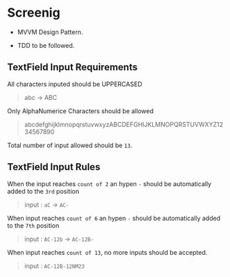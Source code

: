 # Screenig

- MVVM Design Pattern.

- TDD to be followed.

## TextField Input Requirements

All characters inputed should be UPPERCASED   
> abc -> ABC

Only AlphaNumerice Characters should be allowed
> abcdefghijklmnopqrstuvwxyzABCDEFGHIJKLMNOPQRSTUVWXYZ1234567890

Total number of input allowed should be `13`.

## TextField Input Rules

When the input reaches `count of 2` an hypen `-` should be automatically added to the `3rd` position
> input : `aC` -> `AC-`

When input reaches `count of 6` an hypen `-` should be automatically added to the `7th` position
> input : `AC-12b` -> `AC-12B-`

When input reaches `count of 13`, no more inputs should be accepted.
> input : `AC-12B-12NM23`

